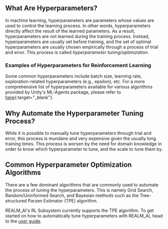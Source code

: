 ## What Are Hyperparameters?
In machine learning, hyperparameters are parameters whose values are used to control the learning process. In other words, hyperparameters directly affect the result of the learned parameters. As a result, hyperparameters are not learned during the training process. Instead, hyperparameters are usually set before training, and the set of optimal hyperparameters are usually chosen empirically through a process of trial and error. This process is called *hyperparameter tuning/optimization*. 

### Examples of Hyperparameters for Reinforcement Learning
Some common hyperparameters include batch size, learning rate, exploration-related hyperparameters (e.g., epsilon), etc. For a more comprehensive list of hyperparameters available for various algorithms provided by Unity's ML-Agents package, please refer to [here](https://github.com/Unity-Technologies/ml-agents/blob/main/docs/Training-Configuration-File.md){:target="_blank"}.

## Why Automate the Hyperparameter Tuning Process?
While it is possible to manually tune hyperparameters through trial and error, this process is mundane and very expensive given the usually long training times. This process is worsen by the need for domain knowledge in order to know which hyperparameter to tune, and the scale to tune them by.

## Common Hyperparameter Optimization Algorithms 
There are a few dominant algorithms that are commonly used to automate the process of tuning the hyperparameters. This is namely Grid Search, Random/Uninformed Search, and Bayesian methods such as the Tree-structured Parzen Estimator (TPE) algorithm.

REALM_AI's RL Subsystem currently supports the TPE algorithm. To get started on how to automatically tune hyperparameters with REALM_AI, head to the [user guide](user_guide.md).